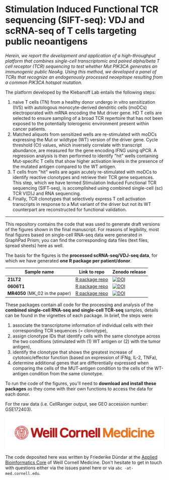 # Stimulation Induced Functional TCR sequencing (SIFT-seq): VDJ and scRNA-seq of T cells targeting public neoantigens

*Herein, we report the development and application of a high-throughput platform that combines single-cell transcriptomic and paired alpha/beta T cell receptor (TCR) sequencing to test whether Mut PIK3CA generates an immunogenic public NeoAg. Using this method, we developed a panel of TCRs that recognize an endogenously processed neoepitope resulting from a common PIK3CA hotspot mutation.*

The platform developed by the Klebanoff Lab entails the following steps:

1. naive T cells (TN) from a healthy donor undergo in vitro sensitization (IVS) with autologous monocyte-derived dendritic cells (moDCs) electroporated with mRNA encoding the Mut driver gene. HD T cells are selected to ensure sampling of a broad TCR repertoire that has not been exposed to the potentially tolerogenic environment present within cancer patients.
2. Matched aliquots from sensitized wells are re-stimulated with moDCs expressing the Mut or wildtype (WT) version of the driver gene. Cycle threshold (Ct) values, which inversely correlate with transcript abundance, are measured for the gene encoding IFNG using qPCR. A regression analysis is then performed to identify "hit" wells containing Mut-specific T cells that show higher activation levels in the presence of the mutated antigen compared to the WT antigen.
3. T cells from "hit" wells are again acutely re-stimulated with moDCs to identify reactive clonotypes and retrieve their TCR gene sequences. This step, which we have termed Stimulation Induced Functional TCR sequencing (SIFT-seq), is accomplished using combined single-cell (sc) TCR V(D)J and RNA sequencing. 
4. Finally, TCR clonotypes that selectively express T cell activation transcripts in response to a Mut variant of the driver but not its WT counterpart are reconstructed for functional validation. 

--------------------------------------

This repository contains the code that was used to generate draft versions of the figures shown in the final manuscript. 
For reasons of legibility, most final figures based on single-cell RNA-seq data were generated in GraphPad Prism; you can find the corresponding data files (text files, spread sheets) here as well. 

The basis for the figures is the **processed scRNA-seq/VDJ-seq data**, for which we have generated **one R package per patient/donor**.

| Sample name | Link to repo | Zenodo release |
|---------|-------------------|----------------|
| **21LT2** | [R package repo](https://github.com/abcwcm/Klebanoff21LT2) | [![DOI](https://zenodo.org/badge/465661359.svg)](https://zenodo.org/badge/latestdoi/465661359) |
| **0606T1** | [R package repo](https://github.com/abcwcm/Klebanoff0606T1) | [![DOI](https://zenodo.org/badge/465691691.svg)](https://zenodo.org/badge/latestdoi/465691691) |
| **MR4050** (MK_02 in the paper) | [R package repo](https://github.com/abcwcm/KlebanoffMR4050) | [![DOI](https://zenodo.org/badge/465693977.svg)](https://zenodo.org/badge/latestdoi/465693977) |

These packages contain all code for the processing and analysis of the **combined single-cell RNA-seq and single-cell TCR-seq** samples, details can be found in the vignettes of each package.
In brief, the steps were:

1. associate the transcriptome information of individual cells with their corresponding TCR sequences (= clonotype), 
2. assign clonotype IDs that identify cells with the same clonotype across the two conditions (stimulated with (1) WT antigen or (2) with the tumor antigen),
3. identify the clonotype that shows the greatest increase of cytotoxic/effector function (based on expression of IFNg, IL-2, TNFa),
4. determine additional genes that are differentially expressed when comparing the cells of the MUT-antigen condition to the cells of the WT-antigen condition from the same clonotype.

To run the code of the figures, you'll need to **download and install these packages** as they come with their own functions to access the data for each donor.

For the raw data (i.e. CellRanger output, see GEO accession number: GSE172403).

![](https://raw.githubusercontent.com/abcwcm/Scott2019/master/WCM_MB_LOGO_HZSS1L_CLR_RGB.png)

The code deposited here was written by Friederike Dündar at the [Applied Bioinformatics Core](https://abc.med.cornell.edu) of Weill Cornell Medicine.
Don't hesitate to get in touch with questions either via the issues panel here or via `abc -at- med.cornell.edu`.

